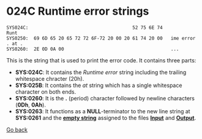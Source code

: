 # 024C Runtime error strings

```
SYS024C:                                      52 75 6E 74               Runt
SYS0250:  69 6D 65 20 65 72 72 6F-72 20 00 20 61 74 20 00   ime error . at .
SYS0260:  2E 0D 0A 00                                       ...
```

This is the string that is used to print the error code. It contains three parts:
- **SYS:024C**: It contains the *Runtime error* string including the trailing whitespace chracter (20h).
- **SYS:025B**: It contains the *at* string which has a single whitespace character on both ends.
- **SYS:0260**: It is the **.** (period) character followed by newline characters (**0Dh**, **0Ah**).
- **SYS:0263**: It functions as a **NULL**-terminator to the new line string at **SYS:0261** and the **[empty string](0263-DATA-COPYRIGHT.md)** assigned to the files **[Input](TEXT-FILE-TYPE.md)** and **[Output](TEXT-FILE-TYPE.md)**.

[Go back](../README.md)
